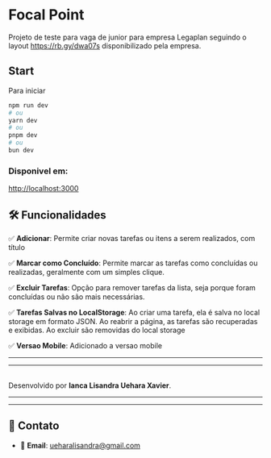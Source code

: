 # Focal Point

Projeto de teste para vaga de junior para empresa Legaplan seguindo o layout https://rb.gy/dwa07s disponibilizado pela empresa. 


## Start 

Para iniciar

```bash
npm run dev
# ou
yarn dev
# ou
pnpm dev
# ou
bun dev
```
### Disponivel em: 
[http://localhost:3000](http://localhost:3000)

## 🛠️ Funcionalidades

✅ **Adicionar**: Permite criar novas tarefas ou itens a serem realizados, com título

✅ **Marcar como Concluído**: Permite marcar as tarefas como concluídas ou realizadas, geralmente com um simples clique.

✅ **Excluir Tarefas**: Opção para remover tarefas da lista, seja porque foram concluídas ou não são mais necessárias.

✅ **Tarefas Salvas no LocalStorage**: Ao criar uma tarefa, ela é salva no local storage em formato JSON. Ao reabrir a página, as tarefas são recuperadas e exibidas. Ao excluir são removidas do local storage

✅ **Versao Mobile**: Adicionado a versao mobile


---

---
<br>
Desenvolvido por <strong> Ianca Lisandra Uehara Xavier</strong>.

<br>


---
---


## 💬 Contato

-  📧 **Email**: [ueharalisandra@gmail.com](ueharalisandra@gmail.com)



